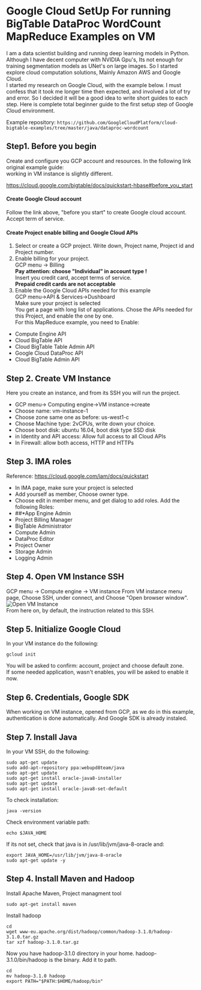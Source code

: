 # Google Cloud SetUp For running BigTable DataProc WordCount MapReduce Examples on VM

I am a data scientist building and running deep learning models in Python. Although I have decent computer with NVIDIA Gpu's, Its not enough for training segmentation models as UNet's on large images. So I started explore cloud computation solutions, Mainly Amazon AWS and Google Cloud.<br>
I started my research on Google Cloud, with the example below. I must confess that it took me longer time then expected, and involved a lot of try and error. So I decided it will be a good idea to write short guides to each step. Here is complete total beginner guide to the first setup step of Google Cloud environment. <br>

Example repository:
`https://github.com/GoogleCloudPlatform/cloud-bigtable-examples/tree/master/java/dataproc-wordcount`

## Step1. Before you begin
Create and configure you GCP account and resources. In the following link original example guide:<br>
working in VM instance is slightly different.

https://cloud.google.com/bigtable/docs/quickstart-hbase#before_you_start<br>
#### Create Google Cloud account
Follow the link above, "before you start" to create Google cloud account.<br>
Accept term of service.<br>

#### Create Project enable billing and Google Cloud APIs
1. Select or create a GCP project.
Write down, Project name, Project id and Project number.
2. Enable billing for your project.<br>
GCP menu -> Billing<br>
**Pay attention: choose "Individual" in account type !**<br>
Insert you credit card, accept terms of service.<br>
**Prepaid credit cards are not acceptable**<br>
3. Enable the Google Cloud APIs needed for this example<br>
GCP menu->API & Services->Dushboard<br>
Make sure your project is selected<br>
You get a page with long list of applications. Chose the APIs needed for this Project, and enable the one by one.<br>
For this MapReduce example, you need to Enable:
* Compute Engine API
* Cloud BigTable API
* Cloud BigTable Table Admin API
* Google Cloud DataProc API
* Cloud BigTable Admin API

## Step 2. Create VM Instance
Here you create an instance, and from its SSH you will run the project.<br>
* GCP menu-> Computing engine->VM instance->create
* Choose name: vm-instance-1
* Choose zone same one as before: us-west1-c
* Choose Machine type: 2vCPUs, write down your choice.
* Choose boot disk: ubuntu 16.04, boot disk type SSD disk
* in Identity and API access: Allow full access to all Cloud APIs
* In Firewall: allow both access, HTTP and HTTPs

## Step 3. IMA roles
Reference: https://cloud.google.com/iam/docs/quickstart
 
* In IMA page, make sure your project is selected
* Add yourself as member, Choose owner type.
* Choose edit in member menu, and get dialog to add roles. Add the following Roles: 
* ##*App Engine Admin
* Project Billing Manager
* BigTable Administrator
* Compute Admin
* DataProc Editor
* Project Owner
* Storage Admin
* Logging Admin

## Step 4. Open VM Instance SSH
GCP menu -> Compute engine -> VM instance
From VM instance menu page, Choose SSH, under connect, and Choose "Open browser window".<br>
![Open VM Instance](https://raw.githubusercontent.com/naomifridman/Top-N-Words-In-Tweets-Google-Cloud/master/assets/vm_instance.PNG)<br>
From here on, by default, the instruction related to this SSH.

## Step 5. Initialize Google Cloud
In your VM instance do the following:
```
gcloud init 
```
You will be asked to confirm: account, project and choose default zone.<br>
If some needed application, wasn't enables, you will be asked to enable it now.
<br>

## Step 6. Credentials, Google SDK
When working on VM instance, opened from GCP, as we do in this example, authentication is done automatically. And Google SDK is already instaled.

## Step 7. Install Java
In your VM SSH, do the following:
```
sudo apt-get update
sudo add-apt-repository ppa:webupd8team/java
sudo apt-get update
sudo apt-get install oracle-java8-installer
sudo apt-get update
sudo apt-get install oracle-java8-set-default
 ```
To check installation:
```
java -version
```
Check environment variable path:
```
echo $JAVA_HOME 
```
If its not set, check that java is in /usr/lib/jvm/java-8-oracle and:
```
export JAVA_HOME=/usr/lib/jvm/java-8-oracle
sudo apt-get update -y
```
## Step 4. Install Maven and Hadoop
Install Apache Maven, Project managment tool
```
sudo apt-get install maven
```
Install hadoop
```
cd
wget www-eu.apache.org/dist/hadoop/common/hadoop-3.1.0/hadoop-3.1.0.tar.gz
tar xzf hadoop-3.1.0.tar.gz
```
Now you have hadoop-3.1.0 directory in your home. hadoop-3.1.0/bin/hadoop is the binary. Add it to path.
```
cd
mv hadoop-3.1.0 hadoop
export PATH="$PATH:$HOME/hadoop/bin"
```
